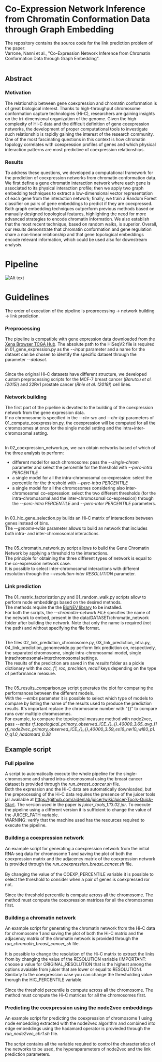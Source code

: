 # Co-Expression Network Inference from Chromatin Conformation Data through Graph Embedding

The repository contains the source code for the link prediction problem of the paper:<br>
Varrone, Nanni et al., "Co-Expression Network Inference from Chromatin Conformation Data through Graph Embedding".<br><br>

## Abstract
### Motivation
The relationship between gene coexpression and chromatin conformation is of great biological
interest. Thanks to high-throughput chromosome conformation capture technologies (Hi-C), researchers
are gaining insights on the tri-dimensional organization of the genome. Given the high complexity of Hi-C
data and the difficult definition of gene coexpression networks, the development of proper computational
tools to investigate such relationship is rapidly gaining the interest of the research community. One of the
most fascinating questions in this context is how chromatin topology correlates with coexpression profiles
of genes and which physical interaction patterns are most predictive of coexpression relationships.

### Results
To address these questions, we developed a computational framework for the prediction of
coexpression networks from chromatin conformation data. We first define a gene chromatin interaction
network where each gene is associated to its physical interaction profile; then we apply two graph
embedding techniques to extract a low-dimensional vector representation of each gene from the interaction
network; finally, we train a Random Forest classifier on pairs of gene embeddings to predict if they are
coexpressed.<br>
Both graph embedding techniques outperform previous methods based on manually designed topological
features, highlighting the need for more advanced strategies to encode chromatin information. We also
establish that the most recent technique, based on random walks, is superior. Overall, our results
demonstrate that chromatin conformation and gene regulation share a non-linear relationship and that
gene topological embeddings encode relevant information, which could be used also for downstream
analysis.

# Pipeline
![Alt text](pipeline.png)

# Guidelines
The order of execution of the pipeline is proprocessing -> network building -> link prediction.<br>

### Preprocessing
The pipeline is compatible with gene expression data downloaded from the [Xena Browser TCGA Hub](https://xenabrowser.net/datapages/?host=https%3A%2F%2Ftcga.xenahubs.net&removeHub=https%3A%2F%2Fxena.treehouse.gi.ucsc.edu%3A443).
The absolute path to the HiSeqV2 file is required in 01_gene_expression.py as the _--input_ parameter 
and a name for the dataset can be chosen to identify the specific dataset through the parameter _--dataset_.<br><br>

Since the original Hi-C datasets have different structure, we developed custom preprocessing scripts 
for the MCF-7 breast cancer (_Barutcu et al. (2015)_) and 22Rv1 prostate cancer (_Rhie et al. (2019)_) cell lines.

### Network building 
The first part of the pipeline is devoted to the building of the coexpression network from the gene expression data.<br>
If no chromosome is specified in the _--chr-src_ and _--chr-tgt_ parameters of 01_compute_coexpression.py, 
the coexpression will be computed for all the chromosomes at once for the single model setting and the 
intra+inter-chromosomal setting.<br><br>

In 02_coexpression_network.py, we can obtain networks based of which of the three analysis to perform:
+ different model for each chromosome: pass the _--single-chrom_ parameter and select the percentile for the threshold 
with _--perc-intra PERCENTILE_
+ a single model for all the intra-chromosomal co-expression: select the percentile for the threshold 
with _--perc-intra PERCENTILE_
+ a single model for all the chromosomes considering also inter-chromosomal co-expression: select the two different thresholds 
(for the intra-chromosomal and the inter-chromosomal co-expression) through the _--perc-intra PERCENTILE_ and  _--perc-inter PERCENTILE_ 
parameters.<br><br>

In 03_hic_gene_selection.py builds an Hi-C matrix of interactions between genes instead of bins.<br>
The _--genome-wide_ parameter allows to build an network that includes both intra- and inter-chromosomal interactions.<br><br>

The 05_chromatin_network.py script allows to build the Gene Chromatin Network by applying a threshold to the interactions.<br>
The principle for obtaining the three different types of network is equal to the co-expression network case.<br>
It is possible to select inter-chromosomal interactions with different resolution through the _--resolution-inter RESOLUTION_ parameter.

### Link prediction
The 01_matrix_factorization.py and 01_random_walk.py scripts allow to perform node embeddings based on the desired methods.<br>
The methods require the the [BioNEV library](https://github.com/xiangyue9607/BioNEV) to be installed.<br>
For both the scripts, the _--chromatin-network FILE_ specifies the name of the network to embed, present in the data/DATASET/chromatin_network folder after building the network.
Note that only the name is required (not the path) and without specifying the file format.<br><br>

The files 02_link_prediction_chromosome.py, 03_link_prediction_intra.py, 04_link_prediction_genomewide.py 
perform link prediction on, respectively, the separated chromosome, single intra-chromosomal model, 
single intrachromosomal+interchromosomal settings.<br>
The results of the prediction are saved in the _results_ folder as a pickle dictionary with the 
_acc, f1, roc, precision, recall_ keys depending on the type of performance measure.<br><br>

The 05_results_comparison.py script generates the plot for comparing the performances between the different models. <br>
With the _--embs_ parameter it is possible to select which type of models to compare by listing the name of the 
results used to produce the prediction results. It's important replace the chromosome number with "{}" to compare runs over multiple chromosomes.<br>
For example, to compare the topological measure method with node2vec, pass _--embs rf\_topological\_primary\_observed_ICE\_{}\_{}\_40000\_3.65\_avg\_l1 rf\_node2vec\_primary\_observed\_ICE\_{}\_{}\_40000\_3.59\_es16\_nw10\_wl80\_p1.0\_q1.0\_hadamard\_0.38_

## Example script

### Full pipeline
A script to automatically execute the whole pipeline for the single-chromosome and shared intra-chromosomal using the breast cancer dataset is provided through the *run_breast_cancer.sh* file.<br>
Both the expression and the Hi-C data are automatically downloaded, but the preprocessing of the Hi-C data requires the presence of the juicer tools jar available at https://github.com/aidenlab/juicer/wiki/Juicer-Tools-Quick-Start. The version used in the paper is *juicer_tools_1.13.02.jar*. To execute the pipeline using a different version it is sufficient to change the value of the JUICER_PATH variable.<br>
WARNING: verify that the machine used has the resources required to execute the pipeline.

### Building a coexpression network
An example script for generating a coexpression network from the initial RNA-seq data for chromosome 1 and saving the plot of both the coexpression matrix and the adjacency matrix of the coexpression network is provided through the *run_coexpression_breast_cancer.sh* file.<br><br>
By changing the value of the COEXP_PERCENTILE variable it is possible to select the threshold to consider when a pair of genes is coexpressed ror not.<br><br>
Since the threshold percentile is compute across all the chromosome. The method must compute the coexpression matrices for all the chromosomes first.

### Building a chromatin network
An example script for generating the chromatin network from the Hi-C data for chromosome 1 and saving the plot of both the Hi-C matrix and the adjacency matrix of the chromatin network is provided through the *run_chromatin_breast_cancer_sh* file.<br><br>
It is possible to change the resolution of the Hi-C matrix to extract the links from by changing the value of the RESOLUTION variable (IMPORTANT: choose a value for ORIGINAL_RESOLUTION that is the highest among the options avaiable from juicer that are lower or equal to RESOLUTION). Similarly to the coexpression case you can change the thresholding value thorugh the HIC_PERCENTILE variable.<br><br>
Since the threshold percentile is compute across all the chromosome. The method must compute the Hi-C matrices for all the chromosomes first.

### Predicting the coexpression using the node2vec embeddings
An example script for predicting the coexpression of chromosome 1 using node embedding extracted with the node2vec algorithm and combined into edge embeddings using the hadamard operator is provieded through the *run_node2vec_chr1.sh* file.<br><br>
The script contains all the variable required to control the characteristics of the networks to be used, the hyperaparameters of node2vec and the link prediction parameters.